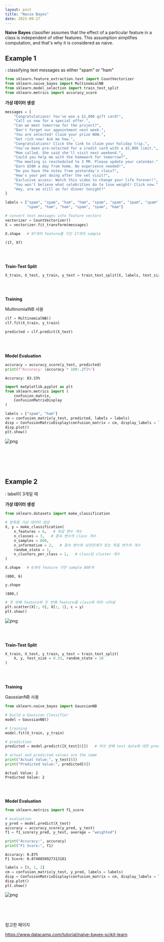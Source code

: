 ```yaml
---
layout: post
title: "Navie Bayes"
date: 2023-09-27
---
```



**Naive Bayes** classifier assumes that the effect of a particular feature in a class is independent of other features. This assumption simplifies computation, and that's why it is considered as naive.

## Example 1

: classifying text messages as either "spam" or "ham"


```python
from sklearn.feature_extraction.text import CountVectorizer
from sklearn.naive_bayes import MultinomialNB
from sklearn.model_selection import train_test_split
from sklearn.metrics import accuracy_score
```

**가상 데이터 생성**


```python
messages = [
    "Congratulations! You've won a $1,000 gift card!",
    "Call us now for a special offer.",
    "Can we meet tomorrow for the project?",
    "Don't forget our appointment next week.",
    "You are selected! Claim your prize NOW.",
    "Get rich now! Ask me how.",
    "Congratulations! Click the link to claim your holiday trip.",
    "You've been pre-selected for a credit card with a $5,000 limit.",
    "Mom called. She said she'll visit next weekend.",
    "Could you help me with the homework for tomorrow?",
    "The meeting is rescheduled to 3 PM. Please update your calendar.",
    "Earn $500 a day from home. No experience needed!",
    "Do you have the notes from yesterday's class?",
    "How's your pet doing after the vet visit?",
    "Exclusive access: Watch this video to change your life forever!",
    "You won't believe what celebrities do to lose weight! Click now.",
    "Hey, are we still on for dinner tonight?"
]

labels = ["spam", "spam", "ham", "ham", "spam", "spam", "spam", "spam", "ham", "ham", "ham",
          "spam", "ham", "ham", "spam", "spam", "ham"]
```


```python
# convert text messages into feature vectors
vectorizer = CountVectorizer()
X = vectorizer.fit_transform(messages)
```


```python
X.shape   # 97개의 feature를 가진 17개의 sample
```




    (17, 97)


<br>
<br>

**Train-Test Split**


```python
X_train, X_test, y_train, y_test = train_test_split(X, labels, test_size = 0.3, random_state = 10)
```

<br>
<br>

**Training**

MultinomialNB 사용


```python
clf = MultinomialNB()
clf.fit(X_train, y_train)

predicted = clf.predict(X_test)
```

<br>
<br>


**Model Evaluation**


```python
accuracy = accuracy_score(y_test, predicted)
print(f"Accuracy: {accuracy * 100:.2f}%")
```

    Accuracy: 83.33%
    


```python
import matplotlib.pyplot as plt
from sklearn.metrics import (
    confusion_matrix,
    ConfusionMatrixDisplay
)

labels = ["spam", "ham"]
cm = confusion_matrix(y_test, predicted, labels = labels)
disp = ConfusionMatrixDisplay(confusion_matrix = cm, display_labels = labels)
disp.plot()
plt.show()
```


    
![png](/assets/output_13_0.png)
    

<br>
<br>
<br>
<br>

## Example 2

: label이 3개일 때


**가상 데이터 생성**


```python
from sklearn.datasets import make_classification

# 분류용 가상 데이터 생성
X, y = make_classification(
    n_features = 6,   # 독립 변수 개수
    n_classes = 3,   # 종속 변수의 class 개수
    n_samples = 800,
    n_informative = 2,   # 종속 변수와 상관관계가 있는 독립 변수의 개수
    random_state = 1,
    n_clusters_per_class = 1,   # class당 cluster 개수
)
```


```python
X.shape   # 6개의 feature 가진 sample 800개
```




    (800, 6)




```python
y.shape
```




    (800,)




```python
# 첫 번째 feature와 두 번째 feature를 class에 따라 나타냄
plt.scatter(X[:, 0], X[:, 1], c = y)
plt.show()
```


    
![png](/assets/output_18_0.png)
    

<br>
<br>


**Train-Test Split**


```python
X_train, X_test, y_train, y_test = train_test_split(
    X, y, test_size = 0.33, random_state = 10
)
```

<br>
<br>

**Training**

GaussianNB 사용


```python
from sklearn.naive_bayes import GaussianNB

# build a Gaussian Classifier
model = GaussianNB()

# training
model.fit(X_train, y_train)

# prediction
predicted = model.predict([X_test[6]])   # 여섯 번째 test data에 대한 prediction

# actual and predicted values are the same
print("Actual Value:", y_test[6])
print("Predicted Value:", predicted[0])
```

    Actual Value: 2
    Predicted Value: 2
    

<br>
<br>

**Model Evaluation**


```python
from sklearn.metrics import f1_score

# evaluation
y_pred = model.predict(X_test)
accuracy = accuracy_score(y_pred, y_test)
f1 = f1_score(y_pred, y_test, average = "weighted")

print("Accuracy:", accuracy)
print("F1 Score:", f1)
```

    Accuracy: 0.875
    F1 Score: 0.8748850927313181
    


```python
labels = [0, 1, 2]
cm = confusion_matrix(y_test, y_pred, labels = labels)
disp = ConfusionMatrixDisplay(confusion_matrix = cm, display_labels = labels)
disp.plot()
plt.show()
```


    
![png](/assets/output_25_0.png)
    

<br>
<br>
<br>

참고한 페이지

https://www.datacamp.com/tutorial/naive-bayes-scikit-learn

